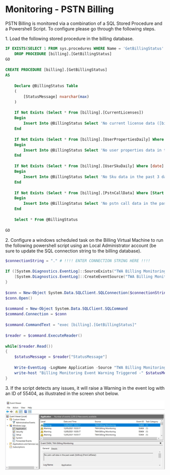 # Monitoring - PSTN Billing

PSTN Billing is monitored via a combination of a SQL Stored Procedure and a Powershell Script. To configure please go through the following steps.

1\. Load the following stored procedure in the billing database.

```sql
IF EXISTS(SELECT 1 FROM sys.procedures WHERE Name = 'GetBillingStatus' And schema_id = SCHEMA_ID('billing'))
	DROP PROCEDURE [billing].[GetBillingStatus]
GO

CREATE PROCEDURE [billing].[GetBillingStatus]
AS

	Declare @BillingStatus Table 
	(
		[StatusMessage] nvarchar(max)
	)

	If Not Exists (Select * From [billing].[CurrentLicenses])
	Begin
		Insert Into @BillingStatus Select 'No current license data ([billing].[CurrentLicenses])'
	End

	If Not Exists (Select * From [billing].[UserPropertiesDaily] Where [date] > getdate() - 3)
	Begin
		Insert Into @BillingStatus Select 'No user properties data in the past 3 days ([billing].[UserPropertiesDaily])'
	End

	If Not Exists (Select * From [billing].[UserSkuDaily] Where [date] > getdate() - 3)
	Begin
		Insert Into @BillingStatus Select 'No Sku data in the past 3 days ([billing].[UserSkuDaily])'
	End

	If Not Exists (Select * From [billing].[PstnCallData] Where [Start Time] > getdate() - 7)
	Begin
		Insert Into @BillingStatus Select 'No pstn call data in the past week ([billing].[PstnCallData])'
	End

	Select * From @BillingStatus

GO
```

2\. Configure a windows scheduled task on the Billing Virtual Machine to run the following powershell script using an Local Administrator account (be sure to update the SQL connection string to the billing database).

```powershell
$connectionString = "." # !!!! ENTER CONNECTION STRING HERE !!!!

If ([System.Diagnostics.EventLog]::SourceExists("TWA Billing Monitoring") -eq 0){
    [System.Diagnostics.EventLog]::CreateEventSource("TWA Billing Monitoring", "Application")
}

$conn = New-Object System.Data.SQLClient.SQLConnection($connectionString)
$conn.Open()

$command = New-Object System.Data.SQLClient.SQLCommand
$command.Connection = $conn

$command.CommandText = "exec [billing].[GetBillingStatus]"

$reader = $command.ExecuteReader()

while($reader.Read())
{
	$statusMessage = $reader["StatusMessage"]

	Write-EventLog -LogName Application -Source "TWA Billing Monitoring" -EventID 55404 -Message $statusMessage -EntryType Warning
	write-host "Billing Monitoring Event Warning Triggered -" $statusMessage
}
```

3\. If the script detects any issues, it will raise a Warning in the event log with an ID of 55404, as illustrated in the screen shot below.

![Event Log](images/pstnbilling/monitoringEventLog.png)